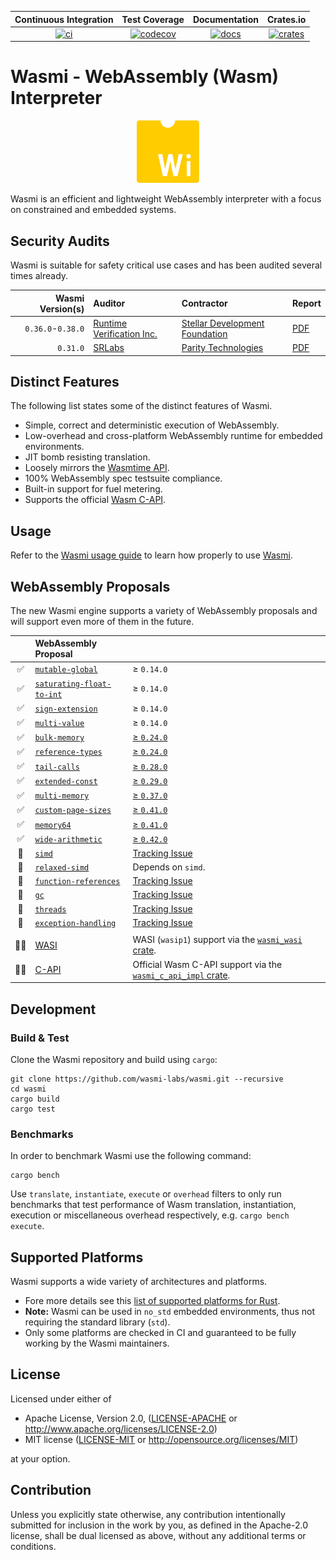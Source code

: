 
| Continuous Integration |     Test Coverage    |  Documentation   |      Crates.io       |
|:----------------------:|:--------------------:|:----------------:|:--------------------:|
| [![ci][1]][2]          | [![codecov][3]][4]   | [![docs][5]][6] | [![crates][7]][8]  |

[1]: https://github.com/wasmi-labs/wasmi/workflows/Rust%20-%20Continuous%20Integration/badge.svg?branch=master
[2]: https://github.com/wasmi-labs/wasmi/actions?query=workflow%3A%22Rust+-+Continuous+Integration%22+branch%3Amaster
[3]: https://codecov.io/gh/wasmi-labs/wasmi/branch/master/graph/badge.svg
[4]: https://codecov.io/gh/wasmi-labs/wasmi/branch/master
[5]: https://docs.rs/wasmi/badge.svg
[6]: https://docs.rs/wasmi
[7]: https://img.shields.io/crates/v/wasmi.svg
[8]: https://crates.io/crates/wasmi

[license-mit-badge]: https://img.shields.io/badge/license-MIT-blue.svg
[license-apache-badge]: https://img.shields.io/badge/license-APACHE-orange.svg

# Wasmi - WebAssembly (Wasm) Interpreter

<p align="center">
  <img src="./resources/wasmi-logo.png" width="100" height="100">
</p>

Wasmi is an efficient and lightweight WebAssembly interpreter with a focus on constrained and embedded systems.

## Security Audits

Wasmi is suitable for safety critical use cases and has been audited several times already.

| Wasmi Version(s) | Auditor | Contractor | Report |
|--:|:--|:--|:--|
| `0.36.0`-`0.38.0` | [Runtime Verification Inc.] | [Stellar Development Foundation] | [PDF](./resources/audit-2024-11-27.pdf) |
| `0.31.0` | [SRLabs] | [Parity Technologies] | [PDF](./resources/audit-2023-12-20.pdf) |

[Wasmtime]: https://github.com/bytecodealliance/wasmtime
[SRLabs]: https://www.srlabs.de/
[Runtime Verification Inc.]: https://runtimeverification.com/
[Stellar Development Foundation]: https://stellar.org/foundation
[Parity Technologies]: https://www.parity.io/

## Distinct Features

The following list states some of the distinct features of Wasmi.

- Simple, correct and deterministic execution of WebAssembly.
- Low-overhead and cross-platform WebAssembly runtime for embedded environments.
- JIT bomb resisting translation.
- Loosely mirrors the [Wasmtime API](https://docs.rs/wasmtime/).
- 100% WebAssembly spec testsuite compliance.
- Built-in support for fuel metering.
- Supports the official [Wasm C-API](https://github.com/WebAssembly/wasm-c-api).

## Usage

Refer to the [Wasmi usage guide](./docs/usage.md) to learn how properly to use [Wasmi](https://crates.io/crates/wasmi).

## WebAssembly Proposals

The new Wasmi engine supports a variety of WebAssembly proposals and will support even more of them in the future.

| | WebAssembly Proposal | |
|:-:|:--|:--|
| ✅ | [`mutable-global`] | ≥ `0.14.0` |
| ✅ | [`saturating-float-to-int`] | ≥ `0.14.0` |
| ✅ | [`sign-extension`] | ≥ `0.14.0` |
| ✅ | [`multi-value`] | ≥ `0.14.0` |
| ✅ | [`bulk-memory`] | [≥ `0.24.0`][(#628)] |
| ✅ | [`reference-types`] | [≥ `0.24.0`][(#635)] |
| ✅ | [`tail-calls`] | [≥ `0.28.0`][(#683)] |
| ✅ | [`extended-const`] | [≥ `0.29.0`][(#707)] |
| ✅ | [`multi-memory`] | [≥ `0.37.0`][(#1191)] |
| ✅ | [`custom-page-sizes`] | [≥ `0.41.0`][(#1197)] |
| ✅ | [`memory64`] | [≥ `0.41.0`][(#1357)] |
| ✅ | [`wide-arithmetic`] | [≥ `0.42.0`][(#1369)] |
| 📅 | [`simd`] | [Tracking Issue][(#1364)] |
| 📅 | [`relaxed-simd`] | Depends on `simd`. |
| 📅 | [`function-references`] | [Tracking Issue][(#774)] |
| 📅 | [`gc`] | [Tracking Issue][(#775)] |
| 📅 | [`threads`] | [Tracking Issue][(#777)] |
| 📅 | [`exception-handling`] | [Tracking Issue][(#1037)] |
| | |
| 👨‍🔬 | [WASI] | WASI (`wasip1`) support via the [`wasmi_wasi` crate]. |
| 👨‍🔬 | [C-API] | Official Wasm C-API support via the [`wasmi_c_api_impl` crate]. |

[`mutable-global`]: https://github.com/WebAssembly/mutable-global
[`saturating-float-to-int`]: https://github.com/WebAssembly/nontrapping-float-to-int-conversions
[`sign-extension`]: https://github.com/WebAssembly/sign-extension-ops
[`multi-value`]: https://github.com/WebAssembly/multi-value
[`reference-types`]: https://github.com/WebAssembly/reference-types
[`bulk-memory`]: https://github.com/WebAssembly/bulk-memory-operations
[`simd` ]: https://github.com/webassembly/simd
[`tail-calls`]: https://github.com/WebAssembly/tail-call
[`extended-const`]: https://github.com/WebAssembly/extended-const
[`function-references`]: https://github.com/WebAssembly/function-references
[`gc`]: https://github.com/WebAssembly/gc
[`multi-memory`]: https://github.com/WebAssembly/multi-memory
[`threads`]: https://github.com/WebAssembly/threads
[`relaxed-simd`]: https://github.com/WebAssembly/relaxed-simd
[`exception-handling`]: https://github.com/WebAssembly/exception-handling
[`custom-page-sizes`]: https://github.com/WebAssembly/custom-page-sizes
[`memory64`]: https://github.com/WebAssembly/memory64
[`wide-arithmetic`]: https://github.com/WebAssembly/wide-arithmetic

[WASI]: https://github.com/WebAssembly/WASI
[C-API]: https://github.com/WebAssembly/wasm-c-api
[`wasmi_wasi` crate]: ./crates/wasi
[`wasmi_c_api_impl` crate]: ./crates/c_api

[(#363)]: https://github.com/wasmi-labs/wasmi/issues/363
[(#364)]: https://github.com/wasmi-labs/wasmi/issues/364
[(#496)]: https://github.com/wasmi-labs/wasmi/issues/496
[(#628)]: https://github.com/wasmi-labs/wasmi/pull/628
[(#635)]: https://github.com/wasmi-labs/wasmi/pull/635
[(#638)]: https://github.com/wasmi-labs/wasmi/pull/638
[(#683)]: https://github.com/wasmi-labs/wasmi/pull/683
[(#707)]: https://github.com/wasmi-labs/wasmi/pull/707
[(#774)]: https://github.com/wasmi-labs/wasmi/pull/774
[(#775)]: https://github.com/wasmi-labs/wasmi/pull/775
[(#776)]: https://github.com/wasmi-labs/wasmi/pull/776
[(#777)]: https://github.com/wasmi-labs/wasmi/pull/777
[(#1037)]: https://github.com/wasmi-labs/wasmi/issues/1137
[(#1197)]: https://github.com/wasmi-labs/wasmi/issues/1197
[(#1191)]: https://github.com/wasmi-labs/wasmi/issues/1191
[(#1357)]: https://github.com/wasmi-labs/wasmi/issues/1357
[(#1364)]: https://github.com/wasmi-labs/wasmi/issues/1364
[(#1369)]: https://github.com/wasmi-labs/wasmi/issues/1369

## Development

### Build & Test

Clone the Wasmi repository and build using `cargo`:

```console
git clone https://github.com/wasmi-labs/wasmi.git --recursive
cd wasmi
cargo build
cargo test
```

### Benchmarks

In order to benchmark Wasmi use the following command:

```console
cargo bench
```

Use `translate`, `instantiate`, `execute` or `overhead` filters to only run benchmarks that test performance of Wasm translation, instantiation, execution or miscellaneous overhead respectively, e.g. `cargo bench execute`.

## Supported Platforms

Wasmi supports a wide variety of architectures and platforms.

- Fore more details see this [list of supported platforms for Rust](https://doc.rust-lang.org/stable/rustc/platform-support.html).
- **Note:** Wasmi can be used in `no_std` embedded environments, thus not requiring the standard library (`std`).
- Only some platforms are checked in CI and guaranteed to be fully working by the Wasmi maintainers.

## License

Licensed under either of

  * Apache License, Version 2.0, ([LICENSE-APACHE](LICENSE-APACHE) or <http://www.apache.org/licenses/LICENSE-2.0>)
  * MIT license ([LICENSE-MIT](LICENSE-MIT) or <http://opensource.org/licenses/MIT>)

at your option.

## Contribution

Unless you explicitly state otherwise, any contribution intentionally submitted for inclusion in the work by you, as defined in the Apache-2.0 license, shall be dual licensed as above, without any additional terms or conditions.
